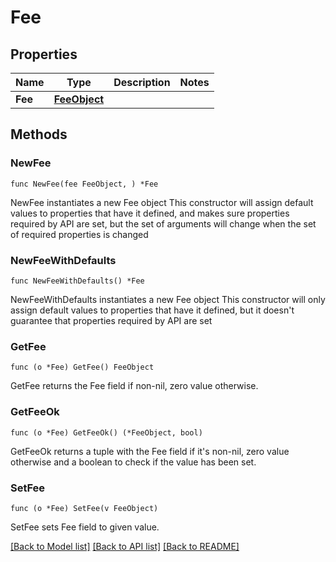# Fee

## Properties

Name | Type | Description | Notes
------------ | ------------- | ------------- | -------------
**Fee** | [**FeeObject**](FeeObject.md) |  | 

## Methods

### NewFee

`func NewFee(fee FeeObject, ) *Fee`

NewFee instantiates a new Fee object
This constructor will assign default values to properties that have it defined,
and makes sure properties required by API are set, but the set of arguments
will change when the set of required properties is changed

### NewFeeWithDefaults

`func NewFeeWithDefaults() *Fee`

NewFeeWithDefaults instantiates a new Fee object
This constructor will only assign default values to properties that have it defined,
but it doesn't guarantee that properties required by API are set

### GetFee

`func (o *Fee) GetFee() FeeObject`

GetFee returns the Fee field if non-nil, zero value otherwise.

### GetFeeOk

`func (o *Fee) GetFeeOk() (*FeeObject, bool)`

GetFeeOk returns a tuple with the Fee field if it's non-nil, zero value otherwise
and a boolean to check if the value has been set.

### SetFee

`func (o *Fee) SetFee(v FeeObject)`

SetFee sets Fee field to given value.



[[Back to Model list]](../README.md#documentation-for-models) [[Back to API list]](../README.md#documentation-for-api-endpoints) [[Back to README]](../README.md)


